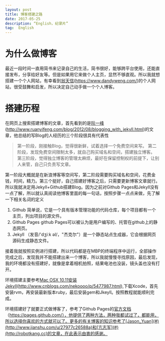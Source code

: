 ```yaml
---
layout: post
title: 博客搭建之路
date: 2017-05-25
description: “English，纪录片”
tag:  English
---
```

# 为什么做博客
最近一段时间一直用简书来记录自己的生活，简书很好，能够跨平台使用，还能直接发布，分享给好友等。但是如果用它来做个人主页，显然不够直观。所以我就想搭建一个个人网站，有幸看到[翁天信](#)(https://www.dandyweng.com/)的个人网站，很受鼓舞和启发，所以决定自己动手做一个个人博客。
# 搭建历程
在网页上搜索搭建博客的文章，首先看到的是[阮一峰](#)(http://www.ruanyifeng.com/blog/2012/08/blogging_with_jekyll.html)的文章，他总结的写Blog的人经历的三个阶段很具有代表性
> 第一阶段，刚接触Blog，觉得很新鲜，试着选择一个免费空间来写。
第二阶段，发现免费空间限制太多，就自己购买域名和空间，搭建独立博客。
第三阶段，觉得独立博客的管理太麻烦，最好在保留控制权的前提下，让别人来管，自己只负责写文章。

第一阶段大概就是在新浪博客等空间写，第二阶段需要购买域名和空间，花费金钱，时间，精力。第三个挺好，自己搭建好博客之后，只需要更新博客文章就行。所以我就决定用Jekyll+Github搭建Blog。因为之前对Github Pages和Jekyll没有一点了解，所以就认真阅读他博客里面的每一句话，按照步骤一点点来做，先了解一下相关名词的定义
1. Github 简单说，它是一个具有版本管理功能的代码仓库，每个项目都有一个主页，列出项目的源文件。
2. Github Pages github Pages可以被认为是用户编写的、托管在github上的静态网页。
3. Jekyll （发音/'dʒiːk əl/，"杰克尔"）是一个静态站点生成器，它会根据网页源码生成静态文件。

接着我就按照实例进行搭建，所以代码都是在MBP的终端程序中运行，全部操作完成之后，发现我并不能搭建出来一个博客，所以我就慢慢寻找原因，最后发现，我的环境都没有搭建好，就像是拿着相机拍照，结果电池也没装，镜头盖也没有打开。

环境搭建主要参考[Mac OSX 10.11安装Jekyll](#)(http://www.cnblogs.com/nekoooo/p/5477987.html),下载Xcode，首先安装rvm，再安装最新版本ruby，最后安装gem和Jkeyll。按照教程就能顺利完成。

环境搭建好了就要正式做博客了，参考了Github Pages的[官方文档](#)（https://pages.github.com/），他提供了两种方法，两种我都试过了，都能用，所以选择你喜欢的方式就可以了。更多的有关博客的知识参考了[Jason_Yuan](#)(http://www.jianshu.com/u/27977c26588a)和[亢志军](#)(http://robotkang.cc)的文章，在此表示由衷的感谢。
